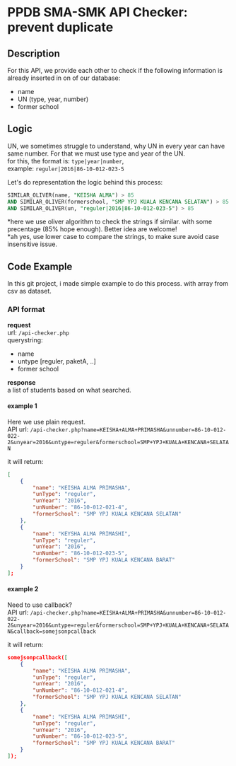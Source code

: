 # PPDB SMA-SMK API Checker: prevent duplicate

## Description
For this API, we provide each other to check if the following information is already inserted in on of our database:
- name
- UN (type, year, number)
- former school

## Logic
UN, we sometimes struggle to understand, why UN in every year can have same number. For that we must use type and year of the UN.  
for this, the format is: `type|year|number`,  
example: `reguler|2016|86-10-012-023-5`

Let's do representation the logic behind this process:
```SQL
SIMILAR_OLIVER(name, "KEISHA ALMA") > 85
AND SIMILAR_OLIVER(formerschool, "SMP YPJ KUALA KENCANA SELATAN") > 85
AND SIMILAR_OLIVER(un, "reguler|2016|86-10-012-023-5") > 85
```

\*here we use oliver algorithm to check the strings if similar. with some precentage (85% hope enough).
Better idea are welcome!  
\*ah yes, use lower case to compare the strings, to make sure avoid case insensitive issue.


## Code Example
In this git project, i made simple example to do this process. with array from csv as dataset.

### API format
**request**  
url: `/api-checker.php`  
querystring:
- name
- untype [reguler, paketA, ..]
- former school

**response**  
a list of students based on what searched.



#### example 1
Here we use plain request.  
API url:
`/api-checker.php?name=KEISHA+ALMA+PRIMASHA&unnumber=86-10-012-022-2&unyear=2016&untype=reguler&formerschool=SMP+YPJ+KUALA+KENCANA+SELATAN`

it will return:
```JSON
[
    {
        "name": "KEISHA ALMA PRIMASHA",
        "unType": "reguler",
        "unYear": "2016",
        "unNumber": "86-10-012-021-4",
        "formerSchool": "SMP YPJ KUALA KENCANA SELATAN"
    },
    {
        "name": "KEYSHA ALMA PRIMASHI",
        "unType": "reguler",
        "unYear": "2016",
        "unNumber": "86-10-012-023-5",
        "formerSchool": "SMP YPJ KUALA KENCANA BARAT"
    }
];
```


#### example 2
Need to use callback?  
API url: `/api-checker.php?name=KEISHA+ALMA+PRIMASHA&unnumber=86-10-012-022-2&unyear=2016&untype=reguler&formerschool=SMP+YPJ+KUALA+KENCANA+SELATAN&callback=somejsonpcallback`

it will return:
```JSON
somejsonpcallback([
    {
        "name": "KEISHA ALMA PRIMASHA",
        "unType": "reguler",
        "unYear": "2016",
        "unNumber": "86-10-012-021-4",
        "formerSchool": "SMP YPJ KUALA KENCANA SELATAN"
    },
    {
        "name": "KEYSHA ALMA PRIMASHI",
        "unType": "reguler",
        "unYear": "2016",
        "unNumber": "86-10-012-023-5",
        "formerSchool": "SMP YPJ KUALA KENCANA BARAT"
    }
]);
```

